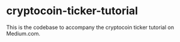 # cryptocoin-ticker-tutorial

This is the codebase to accompany the cryptocoin ticker tutorial on Medium.com.